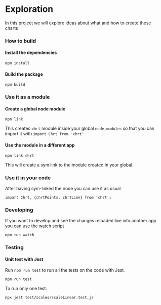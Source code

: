 # Exploration

In this project we will explore ideas about what and how to create these charts

### How to build

####  Install the dependencies
```
npm install
```

####  Build the package
```
npm build
```

### Use it as a module

####  Create a global node module
```
npm link
```
This creates `chrt` module inside your global `node_modules` so that you can import it with `import Chrt from 'chrt'`

####  Use the module in a different app
```
npm link chrt
```
This will create a sym link to the module created in your global.

### Use it in your code
After having sym-linked the node you can use it as usual
```
import Chrt, {chrtPoints, chrtLine} from 'chrt';
```

### Developing
If you want to develop and see the changes reloaded live into another app you can use the watch script
```
npm run watch
```

### Testing

#### Unit test with Jest
Run `npm run test` to run all the tests on the code with Jest.
```
npm run test
```

To run only one test:
```
npx jest test/scales/scaleLinear.test.js
```

